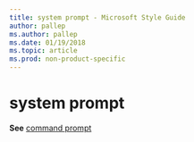 ```yaml
---
title: system prompt - Microsoft Style Guide
author: pallep
ms.author: pallep
ms.date: 01/19/2018
ms.topic: article
ms.prod: non-product-specific
---
```


# system prompt

**See** [command prompt](/style-guide/a-z-word-list-term-collections/c/command-prompt)
